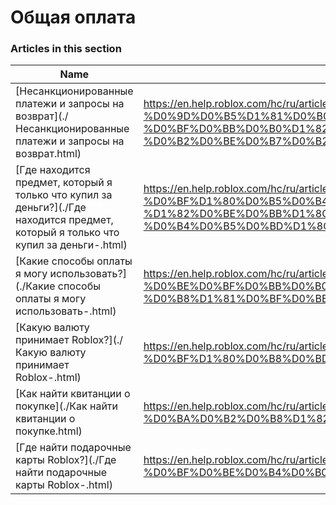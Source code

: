 # Общая оплата  
### Articles in this section
Name|URL
-|-
[Несанкционированные платежи и запросы на возврат](./Несанкционированные платежи и запросы на возврат.html) |https://en.help.roblox.com/hc/ru/articles/203312650-%D0%9D%D0%B5%D1%81%D0%B0%D0%BD%D0%BA%D1%86%D0%B8%D0%BE%D0%BD%D0%B8%D1%80%D0%BE%D0%B2%D0%B0%D0%BD%D0%BD%D1%8B%D0%B5-%D0%BF%D0%BB%D0%B0%D1%82%D0%B5%D0%B6%D0%B8-%D0%B8-%D0%B7%D0%B0%D0%BF%D1%80%D0%BE%D1%81%D1%8B-%D0%BD%D0%B0-%D0%B2%D0%BE%D0%B7%D0%B2%D1%80%D0%B0%D1%82
[Где находится предмет, который я только что купил за деньги?](./Где находится предмет, который я только что купил за деньги-.html) |https://en.help.roblox.com/hc/ru/articles/360000230723-%D0%93%D0%B4%D0%B5-%D0%BD%D0%B0%D1%85%D0%BE%D0%B4%D0%B8%D1%82%D1%81%D1%8F-%D0%BF%D1%80%D0%B5%D0%B4%D0%BC%D0%B5%D1%82-%D0%BA%D0%BE%D1%82%D0%BE%D1%80%D1%8B%D0%B9-%D1%8F-%D1%82%D0%BE%D0%BB%D1%8C%D0%BA%D0%BE-%D1%87%D1%82%D0%BE-%D0%BA%D1%83%D0%BF%D0%B8%D0%BB-%D0%B7%D0%B0-%D0%B4%D0%B5%D0%BD%D1%8C%D0%B3%D0%B8
[Какие способы оплаты я могу использовать?](./Какие способы оплаты я могу использовать-.html) |https://en.help.roblox.com/hc/ru/articles/203312580-%D0%9A%D0%B0%D0%BA%D0%B8%D0%B5-%D1%81%D0%BF%D0%BE%D1%81%D0%BE%D0%B1%D1%8B-%D0%BE%D0%BF%D0%BB%D0%B0%D1%82%D1%8B-%D1%8F-%D0%BC%D0%BE%D0%B3%D1%83-%D0%B8%D1%81%D0%BF%D0%BE%D0%BB%D1%8C%D0%B7%D0%BE%D0%B2%D0%B0%D1%82%D1%8C
[Какую валюту принимает Roblox?](./Какую валюту принимает Roblox-.html) |https://en.help.roblox.com/hc/ru/articles/203312600-%D0%9A%D0%B0%D0%BA%D1%83%D1%8E-%D0%B2%D0%B0%D0%BB%D1%8E%D1%82%D1%83-%D0%BF%D1%80%D0%B8%D0%BD%D0%B8%D0%BC%D0%B0%D0%B5%D1%82-Roblox
[Как найти квитанции о покупке](./Как найти квитанции о покупке.html) |https://en.help.roblox.com/hc/ru/articles/6852905161876-%D0%9A%D0%B0%D0%BA-%D0%BD%D0%B0%D0%B9%D1%82%D0%B8-%D0%BA%D0%B2%D0%B8%D1%82%D0%B0%D0%BD%D1%86%D0%B8%D0%B8-%D0%BE-%D0%BF%D0%BE%D0%BA%D1%83%D0%BF%D0%BA%D0%B5
[Где найти подарочные карты Roblox?](./Где найти подарочные карты Roblox-.html) |https://en.help.roblox.com/hc/ru/articles/203312720-%D0%93%D0%B4%D0%B5-%D0%BD%D0%B0%D0%B9%D1%82%D0%B8-%D0%BF%D0%BE%D0%B4%D0%B0%D1%80%D0%BE%D1%87%D0%BD%D1%8B%D0%B5-%D0%BA%D0%B0%D1%80%D1%82%D1%8B-Roblox